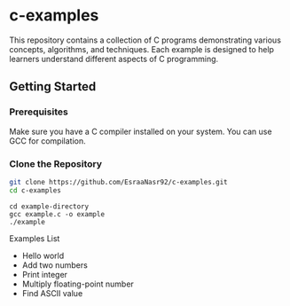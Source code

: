 # c-examples

This repository contains a collection of C programs demonstrating various concepts, algorithms, and techniques. Each example is designed to help learners understand different aspects of C programming.

## Getting Started

### Prerequisites

Make sure you have a C compiler installed on your system. You can use GCC for compilation.

### Clone the Repository

```bash
git clone https://github.com/EsraaNasr92/c-examples.git
cd c-examples
```

```Compile and Run an Example
cd example-directory
gcc example.c -o example
./example
```
Examples List

- Hello world
- Add two numbers
- Print integer
- Multiply floating-point number
- Find ASCII value
  
